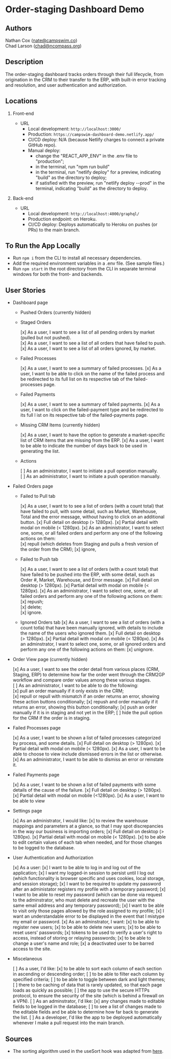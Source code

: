 # Order-staging Dashboard Demo

## Authors

Nathan Cox (<nate@campswim.co>)  
Chad Larson (<chad@ncompass.org>)

## Description

The order-staging dashboard tracks orders through their full lifecycle, from origination in the CRM to their transfer to the ERP, with built-in error tracking and resolution, and user authentication and authorization.

## Locations

1. Front-end
    - URL
      - Local development: `http://localhost:3000/`
      - Production: `https://campswim-dashboard-demo.netlify.app/`
      - CI/CD deploy: N/A (because Netlify charges to connect a private GitHub repo).
      - Manual deploy:
        - change the "REACT_APP_ENV" in the .env file to "production";
        - in the terminal, run "npm run build"
        - in the terminal, run "netlify deploy" for a preview, indicating "build" as the directory to deploy;
        - if satisfied with the preview, run "netlify deploy --prod" in the terminal, indicating "build" as the directory to deploy.

2. Back-end
    - URL
      - Local development: `http://localhost:4000/graphql/`
      - Production endpoint: on Heroku.
      - CI/CD deploy: Deploys automatically to Heroku on pushes (or PRs) to the main branch.

## To Run the App Locally

- Run `npm i` from the CLI to install all necessary dependencies.
- Add the required environment variables in a .env file. (See sample files.)
- Run `npm start` in the root directory from the CLI in separate terminal windows for both the front- and backends.

## User Stories

- Dashboard page

  - Pushed Orders (currently hidden)

  - Staged Orders

    [x] As a user, I want to see a list of all pending orders by market (pulled but not pushed).  
    [x] As a user, I want to see a list of all orders that have failed to push.
    [x] As a user, I want to see a list of all orders ignored, by market.

  - Failed Processes

    [x] As a user, I want to see a summary of failed processes.
    [x] As a user, I want to be able to click on the name of the failed process and be redirected to its full list on its respective tab of the failed-processes page.

  - Failed Payments

    [x] As a user, I want to see a summary of failed payments.
    [x] As a user, I want to click on the failed-payment type and be redirected to its full l ist on its respective tab of the failed-payments page.

  - Missing CRM Items (currently hidden)

    [x] As a user, I want to have the option to generate a market-specific list of CRM items that are missing from the ERP.
    [x] As a user, I want to be able to indicate the number of days back to be used in generating the list.

  - Actions

    [ ] As an administrator, I want to initiate a pull operation manually.  
    [ ] As an administrator, I want to initiate a push operation manually.

- Failed Orders page

  - Failed to Pull tab

    [x] As a user, I want to to see a list of orders (with a count total) that have failed to pull, with some detail, such as Market, Warehouse, Total and the error message, without having to click on an additional button.
      [x] Full detail on desktop (> 1280px).
      [x] Partial detail with modal on mobile (< 1280px).
    [x] As an administrator, I want to select one, some, or all failed orders and perform any one of the following actions on them:  
      [x] repull (which deletes from Staging and pulls a fresh version of the order from the CRM);
      [x] ignore,

  - Failed to Push tab

    [x] As a user, I want to see a list of orders (with a count total) that have failed to be pushed into the ERP, with some detail, such as Order #, Market, Warehouse, and Error message.
      [x] Full detail on desktop (> 1280px).
      [x] Partial detail with modal on mobile (< 1280px).
    [x] As an administrator, I want to select one, some, or all failed orders and perform any one of the following actions on them:  
      [x] repush;  
      [x] delete;  
      [x] ignore.
  
  - Ignored Orders tab
    [x] As a user, I want to see a list of orders (with a count totla) that have been manually ignored, with details to include the name of the users who ignored them.
      [x] Full detail on desktop (> 1280px).
      [x] Partial detail with modal on mobile (< 1280px).
    [x] As an adminstrator, I want to select one, some, or all ignored orders and perform any one of the following actions on them:
      [x] unignore.

- Order View page (currently hidden)

    [x] As a user, I want to see the order detail from various places (CRM, Staging, ERP) to determine how far the order went through the CRM2GP workflow and compare order values among these various stages.  
    [ ] As an administrator, I want to be able to do the following:  
      [x] pull an order manually if it only exists in the CRM;  
      [x] repull or repull with mismatch if an order returns an error, showing these action buttons conditionally;
      [x] repush and order manually if it returns an error, showing this button conditionally;
      [x] push an order manually if it is in staging and not yet in the ERP;
      [ ] hide the pull option for the CRM if the order is in staging.

- Failed Processes page

  [x] As a user, I want to be shown a list of failed processes categorized by process, and some details.
    [x] Full detail on desktop (> 1280px).
    [x] Partial detail with modal on mobile (< 1280px).
  [x] As a user, I want to be able to choose to view include dismissed errors in the list or otherwise.
  [x] As an administrator, I want to be able to dismiss an error or reinstate it.

- Failed Payments page

  [x] As a user, I want to be shown a list of failed payments with some details of the cause of the failure.
    [x] Full detail on desktop (> 1280px).
    [x] Partial detail with modal on mobile (<1280px).
  [x] As a user, I want to be able to view 

- Settings page

  [x] As an administrator, I would like:
    [x] to review the warehouse mappings and parameters at a glance, so that I may spot discrepancies in the way our business is importing orders;
      [x] Full detail on desktop (> 1280px).
      [x] Partial detail with modal on mobile (< 1280px).
    [x] to be able to edit certain values of each tab when needed, and for those changes to be logged to the database.

- User Authentication and Authorization

  [x] As a user:
    [x] I want to be able to  log in and log out of the application;
    [x] I want my logged-in session to persist until I log out (which functionality is browser specific and uses cookies, local storage, and session storage);
    [x] I want to be required to update my password after an administator registers my profile with a temporary password;
    [x] I want to be able to reset my password (which can be done via request to the adminstrator, who must delete and recreate the user with the same email address and any temporary password);
    [x] I want to be able to visit only those pages allowed by the role assigned to my profile;
    [x] I want an understandable error to be displayed in the event that I mistype my email or password.
  [x] As an adminstrator, I want:
    [x] to be able to register new users;
    [x] to be able to delete new users;
    [x] to be able to reset users' passwords;
    [x] tokens to be used to verify a user's right to access, instead of storing or relaying passwords;
    [x] to be able to change a user's name and role;
    [x] a deactivated user to be barred access to the site.

- Miscelaneous

  [ ] As a user, I'd like:
    [x] to be able to sort each column of each section in ascending or descending order;
    [ ] to be able to filter each column by specified criteria;
    [ ] to be able to toggle between dark and light themes;
    [ ] there to be caching of data that is rarely updated, so that each page loads as quickly as possible;
    [ ] the app to use the secure HTTPs protocol, to ensure the security of the site (which is behind a firewall on a VPN).
  [ ] As an adminstrator, I'd like:
    [x] any changes made to editable fields to be logged in the database;
    [ ] to see a list of changes made to the editable fields and be able to determine how far back to generate the list.
  [ ] As a developer, I'd like the app to be deployed automatically whenever I make a pull request into the main branch.

## Sources

- The sorting algorithm used in the useSort hook was adapted from [here](https://www.smashingmagazine.com/2020/03/sortable-tables-react/).

